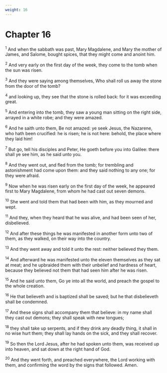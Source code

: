 ```yaml
---
weight: 16
---
```


# Chapter 16

<sup>1</sup> And when the sabbath was past, Mary Magdalene, and Mary the mother of James, and Salome, bought spices, that they might come and anoint him. 

<sup>2</sup> And very early on the first day of the week, they come to the tomb when the sun was risen. 

<sup>3</sup> And they were saying among themselves, Who shall roll us away the stone from the door of the tomb? 

<sup>4</sup> and looking up, they see that the stone is rolled back: for it was exceeding great. 

<sup>5</sup> And entering into the tomb, they saw a young man sitting on the right side, arrayed in a white robe; and they were amazed. 

<sup>6</sup> And he saith unto them, Be not amazed: ye seek Jesus, the Nazarene, who hath been crucified: he is risen; he is not here: behold, the place where they laid him! 

<sup>7</sup> But go, tell his disciples and Peter, He goeth before you into Galilee: there shall ye see him, as he said unto you. 

<sup>8</sup> And they went out, and fled from the tomb; for trembling and astonishment had come upon them: and they said nothing to any one; for they were afraid. 

<sup>9</sup> Now when he was risen early on the first day of the week, he appeared first to Mary Magdalene, from whom he had cast out seven demons. 

<sup>10</sup> She went and told them that had been with him, as they mourned and wept. 

<sup>11</sup> And they, when they heard that he was alive, and had been seen of her, disbelieved. 

<sup>12</sup> And after these things he was manifested in another form unto two of them, as they walked, on their way into the country. 

<sup>13</sup> And they went away and told it unto the rest: neither believed they them. 

<sup>14</sup> And afterward he was manifested unto the eleven themselves as they sat at meat; and he upbraided them with their unbelief and hardness of heart, because they believed not them that had seen him after he was risen. 

<sup>15</sup> And he said unto them, Go ye into all the world, and preach the gospel to the whole creation. 

<sup>16</sup> He that believeth and is baptized shall be saved; but he that disbelieveth shall be condemned. 

<sup>17</sup> And these signs shall accompany them that believe: in my name shall they cast out demons; they shall speak with new tongues; 

<sup>18</sup> they shall take up serpents, and if they drink any deadly thing, it shall in no wise hurt them; they shall lay hands on the sick, and they shall recover. 

<sup>19</sup> So then the Lord Jesus, after he had spoken unto them, was received up into heaven, and sat down at the right hand of God. 

<sup>20</sup> And they went forth, and preached everywhere, the Lord working with them, and confirming the word by the signs that followed. Amen. 

